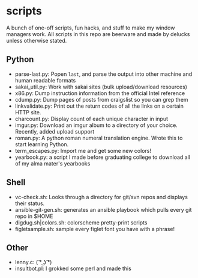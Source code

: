 # scripts

A bunch of one-off scripts, fun hacks, and stuff to make my window managers work.
All scripts in this repo are beerware and made by delucks unless otherwise stated.

## Python

* parse-last.py: Popen `last`, and parse the output into other machine and human readable formats
* sakai_util.py: Work with sakai sites (bulk upload/download resources)
* x86.py: Dump instruction information from the official Intel reference
* cdump.py: Dump pages of posts from craigslist so you can grep them
* linkvalidate.py: Print out the return codes of all the links on a certain HTTP site.
* charcount.py: Display count of each unique character in input
* imgur.py: Download an imgur album to a directory of your choice. Recently, added upload support
* roman.py: A python roman numeral translation engine. Wrote this to start learning Python.
* term_escapes.py: Import me and get some new colors!
* yearbook.py: a script I made before graduating college to download all of my alma mater's yearbooks

## Shell

* vc-check.sh: Looks through a directory for git/svn repos and displays their status.
* ansible-git-gen.sh: generates an ansible playbook which pulls every git repo in $HOME
* digdug.sh|colors.sh: colorscheme pretty-print scripts
* figletsample.sh: sample every figlet font you have with a phrase!

## Other

* lenny.c: ( ͡° ͜ʖ ͡°)
* insultbot.pl: I grokked some perl and made this
